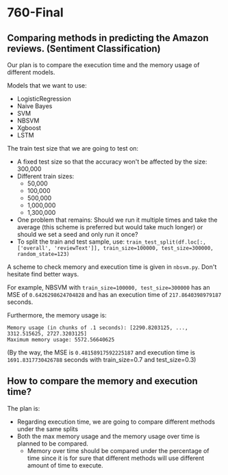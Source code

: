 # 760-Final

## Comparing methods in predicting the Amazon reviews. (Sentiment Classification)

Our plan is to compare the execution time and the memory usage of different models.

Models that we want to use:
* LogisticRegression
* Naive Bayes
* SVM
* NBSVM
* Xgboost
* LSTM

The train test size that we are going to test on:
* A fixed test size so that the accuracy won't be affected by the size: 300,000
* Different train sizes:
  * 50,000
  * 100,000
  * 500,000
  * 1,000,000
  * 1,300,000
* One problem that remains: Should we run it multiple times and take the average (this scheme is preferred but would take much longer) or should we set a seed and only run it once?
* To split the train and test sample, use: `train_test_split(df.loc[:, ['overall', 'reviewText']], train_size=100000, test_size=300000, random_state=123)`

A scheme to check memory and execution time is given in `nbsvm.py`. Don't hesitate find better ways.

For example, NBSVM with `train_size=100000, test_size=300000` has an MSE of `0.6426298624704828` and has an execution time of `217.8640398979187` seconds.

Furthermore, the memory usage is:

```
Memory usage (in chunks of .1 seconds): [2290.8203125, ..., 3312.515625, 2727.3203125]
Maximum memory usage: 5572.56640625
```

(By the way, the MSE is `0.48158917592225187` and execution time is `1691.8317730426788` seconds with train_size=0.7 and test_size=0.3)



## How to compare the memory and execution time?
The plan is:
* Regarding execution time, we are going to compare different methods under the same splits
* Both the max memory usage and the memory usage over time is planned to be compared.
  * Memory over time should be compared under the percentage of time since it is for sure that different methods will use different amount of time to execute.

